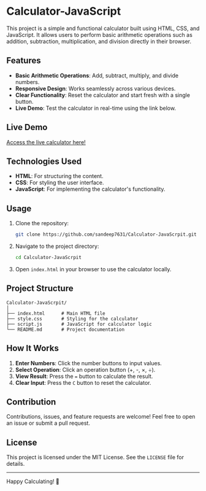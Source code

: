 # Calculator-JavaScript

This project is a simple and functional calculator built using HTML, CSS, and JavaScript. It allows users to perform basic arithmetic operations such as addition, subtraction, multiplication, and division directly in their browser.

## Features

- **Basic Arithmetic Operations**: Add, subtract, multiply, and divide numbers.
- **Responsive Design**: Works seamlessly across various devices.
- **Clear Functionality**: Reset the calculator and start fresh with a single button.
- **Live Demo**: Test the calculator in real-time using the link below.

## Live Demo

[Access the live calculator here!](https://sandeep7631.github.io/Calculator-JavaScrpit/)

## Technologies Used

- **HTML**: For structuring the content.
- **CSS**: For styling the user interface.
- **JavaScript**: For implementing the calculator's functionality.

## Usage

1. Clone the repository:
   ```bash
   git clone https://github.com/sandeep7631/Calculator-JavaScrpit.git
   ```
2. Navigate to the project directory:
   ```bash
   cd Calculator-JavaScrpit
   ```
3. Open `index.html` in your browser to use the calculator locally.

## Project Structure

```
Calculator-JavaScrpit/
│
├── index.html      # Main HTML file
├── style.css       # Styling for the calculator
├── script.js       # JavaScript for calculator logic
└── README.md       # Project documentation
```

## How It Works

1. **Enter Numbers**: Click the number buttons to input values.
2. **Select Operation**: Click an operation button (+, -, ×, ÷).
3. **View Result**: Press the `=` button to calculate the result.
4. **Clear Input**: Press the `C` button to reset the calculator.

## Contribution

Contributions, issues, and feature requests are welcome! Feel free to open an issue or submit a pull request.

## License

This project is licensed under the MIT License. See the `LICENSE` file for details.

---

Happy Calculating! 🎉
```
